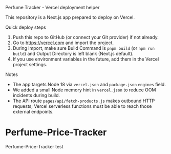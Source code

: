 Perfume Tracker - Vercel deployment helper

This repository is a Next.js app prepared to deploy on Vercel.

Quick deploy steps

1. Push this repo to GitHub (or connect your Git provider) if not already.
2. Go to https://vercel.com and import the project.
3. During import, make sure Build Command is `pnpm build` (or `npm run build`) and Output Directory is left blank (Next.js default).
4. If you use environment variables in the future, add them in the Vercel project settings.

Notes
- The app targets Node 18 via `vercel.json` and `package.json` `engines` field.
- We added a small Node memory hint in `vercel.json` to reduce OOM incidents during build.
- The API route `pages/api/fetch-products.js` makes outbound HTTP requests; Vercel serverless functions must be able to reach those external endpoints.
# Perfume-Price-Tracker
Perfume-Price-Tracker
test
